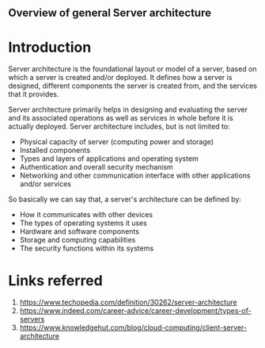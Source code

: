 ## Overview of general Server architecture

# Introduction

Server architecture is the foundational layout or model of a server, based on which a server is created and/or deployed. It defines how a server is designed, different components the server is created from, and the services that it provides.

Server architecture primarily helps in designing and evaluating the server and its associated operations as well as services in whole before it is actually deployed. Server architecture includes, but is not limited to:

- Physical capacity of server (computing power and storage)
- Installed components
- Types and layers of applications and operating system
- Authentication and overall security mechanism
- Networking and other communication interface with other applications and/or services

So basically we can say that, a server's architecture can be defined by:

- How it communicates with other devices
- The types of operating systems it uses
- Hardware and software components
- Storage and computing capabilities
- The security functions within its systems

# Links referred

1. https://www.techopedia.com/definition/30262/server-architecture
2. https://www.indeed.com/career-advice/career-development/types-of-servers
3. https://www.knowledgehut.com/blog/cloud-computing/client-server-architecture
